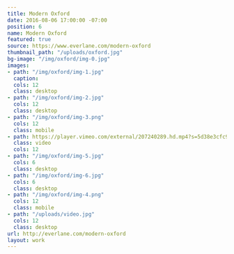 ```yaml
---
title: Modern Oxford
date: 2016-08-06 17:00:00 -07:00
position: 6
name: Modern Oxford
featured: true
source: https://www.everlane.com/modern-oxford
thumbnail_path: "/uploads/oxford.jpg"
bg-image: "/img/oxford/img-0.jpg"
images:
- path: "/img/oxford/img-1.jpg"
  caption: 
  cols: 12
  class: desktop
- path: "/img/oxford/img-2.jpg"
  cols: 12
  class: desktop
- path: "/img/oxford/img-3.png"
  cols: 12
  class: mobile
- path: https://player.vimeo.com/external/207240289.hd.mp4?s=5d38e3cfc988a2286b40fa2244279af3682d9aa0&profile_id=174
  class: video
  cols: 12
- path: "/img/oxford/img-5.jpg"
  cols: 6
  class: desktop
- path: "/img/oxford/img-6.jpg"
  cols: 6
  class: desktop
- path: "/img/oxford/img-4.png"
  cols: 12
  class: mobile
- path: "/uploads/video.jpg"
  cols: 12
  class: desktop
url: http://everlane.com/modern-oxford
layout: work
---
```


